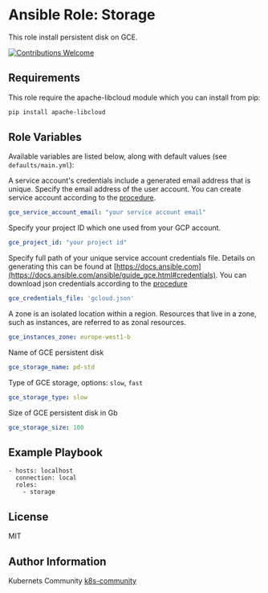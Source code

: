 Ansible Role: Storage
=====================

This role install persistent disk on GCE.

[![Contributions Welcome](https://img.shields.io/badge/contributions-welcome-brightgreen.svg?style=flat)](https://github.com/k8s-community/cluster-deploy/issues)

Requirements
------------

This role require the apache-libcloud module which you can install from pip:

```sh
pip install apache-libcloud
```

Role Variables
--------------

Available variables are listed below, along with default values (see `defaults/main.yml`):

A service account's credentials include a generated email address that is unique.
Specify the email address of the user account.
You can create service account according to the [procedure](https://developers.google.com/identity/protocols/OAuth2ServiceAccount#creatinganaccount).
```yaml
gce_service_account_email: "your service account email"
```

Specify your project ID which one used from your GCP account.
```yaml
gce_project_id: "your project id"
```

Specify full path of your unique service account credentials file. 
Details on generating this can be found at [https://docs.ansible.com](https://docs.ansible.com/ansible/guide_gce.html#credentials).
You can download json credentials according to the [procedure](https://support.google.com/cloud/answer/6158849?hl=en&ref_topic=6262490#serviceaccounts)
```yaml
gce_credentials_file: 'gcloud.json'
```

A zone is an isolated location within a region.
Resources that live in a zone, such as instances, are referred to as zonal resources.
```yaml
gce_instances_zone: europe-west1-b
```

Name of GCE persistent disk
```yaml
gce_storage_name: pd-std
```

Type of GCE storage, options: `slow`, `fast`
```yaml
gce_storage_type: slow
```

Size of GCE persistent disk in Gb
```yaml
gce_storage_size: 100
```


Example Playbook
----------------

	- hosts: localhost
	  connection: local
	  roles:
	    - storage

License
-------

MIT

Author Information
------------------

Kubernets Community [k8s-community](https://github.com/k8s-community)
